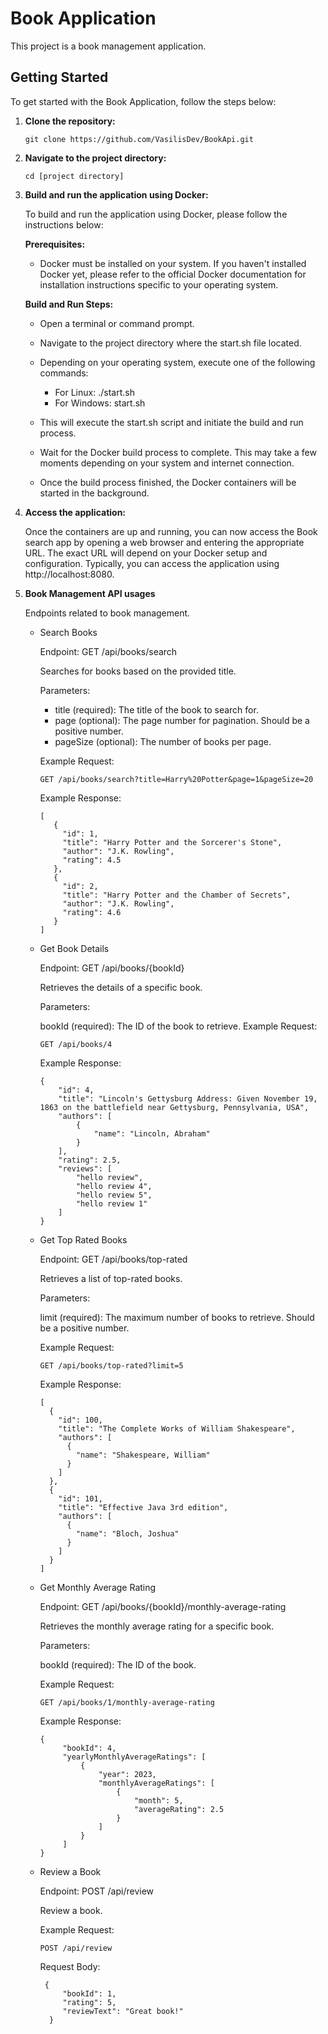 # Book Application

This project is a book management application.

## Getting Started

To get started with the Book Application, follow the steps below:

1. **Clone the repository:**

   ```shell
   git clone https://github.com/VasilisDev/BookApi.git

2. **Navigate to the project directory:**

    ```shell
    cd [project directory]

3. **Build and run the application using Docker:**

    To build and run the application using Docker, please follow the instructions below:
    
    **Prerequisites:**
    
    - Docker must be installed on your system. If you haven't installed Docker yet, please refer to the official Docker documentation for installation instructions specific to your operating system.
  
    **Build and Run Steps:**
   
    - Open a terminal or command prompt.
    
    - Navigate to the project directory where the start.sh file located.
    
    - Depending on your operating system, execute one of the following commands:
    
        - For Linux: ./start.sh
        - For Windows: start.sh
    
    - This will execute the start.sh script and initiate the build and run process.
    
    - Wait for the Docker build process to complete. This may take a few moments depending on your system and internet connection.
    
    - Once the build process finished, the Docker containers will be started in the background.

4. **Access the application:**

    Once the containers are up and running, you can now access the Book search app by opening a web browser and entering the appropriate URL. The exact URL will depend on your Docker setup and configuration. Typically, you can access the application using http://localhost:8080.
    
5. **Book Management API usages**

    Endpoints related to book management.

    - Search Books
    
         Endpoint: GET /api/books/search
    
         Searches for books based on the provided title.
    
         Parameters:
    
        - title (required): The title of the book to search for.
        - page (optional): The page number for pagination. Should be a positive number.
        - pageSize (optional): The number of books per page.
        
        Example Request:    
        ```http 
        GET /api/books/search?title=Harry%20Potter&page=1&pageSize=20
       ```
       
        Example Response: 
        ```http
        [
           {
             "id": 1,
             "title": "Harry Potter and the Sorcerer's Stone",
             "author": "J.K. Rowling",
             "rating": 4.5
           },
           {
             "id": 2,
             "title": "Harry Potter and the Chamber of Secrets",
             "author": "J.K. Rowling",
             "rating": 4.6
           }
       ]
       ```
      
   - Get Book Details
   
       Endpoint: GET /api/books/{bookId}
       
       Retrieves the details of a specific book.
       
       Parameters:
       
       bookId (required): The ID of the book to retrieve.
       Example Request:
       ```http 
       GET /api/books/4
       ``` 
     
       Example Response:   
       ```http 
       {
           "id": 4,
           "title": "Lincoln's Gettysburg Address: Given November 19, 1863 on the battlefield near Gettysburg, Pennsylvania, USA",
           "authors": [
               {
                   "name": "Lincoln, Abraham"
               }
           ],
           "rating": 2.5,
           "reviews": [
               "hello review",
               "hello review 4",
               "hello review 5",
               "hello review 1"
           ]
       }
       ```
   
   - Get Top Rated Books
   
       Endpoint: GET /api/books/top-rated
           
       Retrieves a list of top-rated books.
          
       Parameters:
           
       limit (required): The maximum number of books to retrieve. Should be a positive number.
       
       Example Request:
       ```http
       GET /api/books/top-rated?limit=5
       ```
           
       Example Response:
       ```http    
       [
         {
           "id": 100,
           "title": "The Complete Works of William Shakespeare",
           "authors": [
             {
               "name": "Shakespeare, William"
             }
           ]
         },
         {
           "id": 101,
           "title": "Effective Java 3rd edition",
           "authors": [
             {
               "name": "Bloch, Joshua"
             }
           ]
         }
       ]
       ```
    
   - Get Monthly Average Rating
   
       Endpoint: GET /api/books/{bookId}/monthly-average-rating
        
       Retrieves the monthly average rating for a specific book.
            
       Parameters:
            
       bookId (required): The ID of the book.
           
       Example Request:
        ```http
        GET /api/books/1/monthly-average-rating
        ```
            
       Example Response:
       ```http        
       {
            "bookId": 4,
            "yearlyMonthlyAverageRatings": [
                {
                    "year": 2023,
                    "monthlyAverageRatings": [
                        {
                            "month": 5,
                            "averageRating": 2.5
                        }
                    ]
                }
            ]
       }
       ```
         
   - Review a Book
         
      Endpoint: POST /api/review
       
      Review a book.
         
      Example Request:
      ```http
      POST /api/review
      ```
    
      Request Body:
      ```http   
       {
           "bookId": 1,
           "rating": 5,
           "reviewText": "Great book!"
        }
        ```